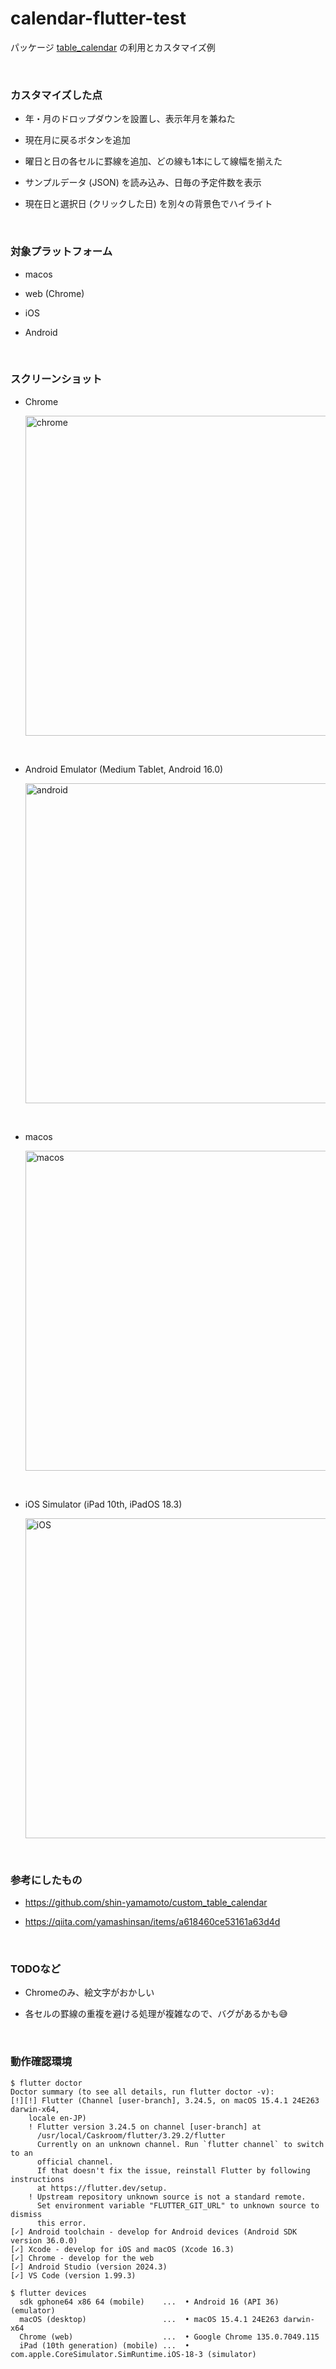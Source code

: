 # calendar-flutter-test

パッケージ [table_calendar](https://pub.dev/packages/table_calendar) の利用とカスタマイズ例

<br>

### カスタマイズした点

- 年・月のドロップダウンを設置し、表示年月を兼ねた

- 現在月に戻るボタンを追加
- 曜日と日の各セルに罫線を追加、どの線も1本にして線幅を揃えた
- サンプルデータ (JSON) を読み込み、日毎の予定件数を表示
- 現在日と選択日 (クリックした日) を別々の背景色でハイライト

<br>

### 対象プラットフォーム

- macos

- web (Chrome)
- iOS
- Android

<br>

### スクリーンショット

- Chrome

  <img width="512" alt="chrome" src="https://github.com/user-attachments/assets/cc781776-e6d7-44af-ada3-bcdbddf96655" />

<br>

- Android Emulator (Medium Tablet, Android 16.0)

  <img width="512" alt="android" src="https://github.com/user-attachments/assets/7be3cc35-f7b0-4d42-9c17-58ec3c08e322" />

<br>

- macos

  <img width="512" alt="macos" src="https://github.com/user-attachments/assets/e4c677b1-d3b2-4d83-b583-126bc3d8bf11" />

<br>

- iOS Simulator (iPad 10th, iPadOS 18.3)

  <img width="512" alt="iOS" src="https://github.com/user-attachments/assets/67476b9a-b1a5-4421-9792-b00d1b5a7c12" />

<br>

### 参考にしたもの

- https://github.com/shin-yamamoto/custom_table_calendar

- https://qiita.com/yamashinsan/items/a618460ce53161a63d4d

<br>

### TODOなど

- Chromeのみ、絵文字がおかしい

- 各セルの罫線の重複を避ける処理が複雑なので、バグがあるかも😅

<br>

### 動作確認環境
```
$ flutter doctor
Doctor summary (to see all details, run flutter doctor -v):
[!][!] Flutter (Channel [user-branch], 3.24.5, on macOS 15.4.1 24E263 darwin-x64,
    locale en-JP)
    ! Flutter version 3.24.5 on channel [user-branch] at
      /usr/local/Caskroom/flutter/3.29.2/flutter
      Currently on an unknown channel. Run `flutter channel` to switch to an
      official channel.
      If that doesn't fix the issue, reinstall Flutter by following instructions
      at https://flutter.dev/setup.
    ! Upstream repository unknown source is not a standard remote.
      Set environment variable "FLUTTER_GIT_URL" to unknown source to dismiss
      this error.
[✓] Android toolchain - develop for Android devices (Android SDK version 36.0.0)
[✓] Xcode - develop for iOS and macOS (Xcode 16.3)
[✓] Chrome - develop for the web
[✓] Android Studio (version 2024.3)
[✓] VS Code (version 1.99.3)
```

```
$ flutter devices
  sdk gphone64 x86 64 (mobile)    ...  • Android 16 (API 36) (emulator)
  macOS (desktop)                 ...  • macOS 15.4.1 24E263 darwin-x64
  Chrome (web)                    ...  • Google Chrome 135.0.7049.115
  iPad (10th generation) (mobile) ...  • com.apple.CoreSimulator.SimRuntime.iOS-18-3 (simulator)
```
